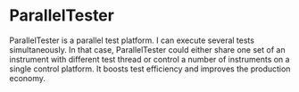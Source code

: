 # ParallelTester
 ParallelTester is a parallel test platform. I can execute several tests simultaneously. In that case, ParallelTester could either share one set of an instrument with different test thread or control a number of instruments on a single control platform. It boosts test efficiency and improves the production economy.
